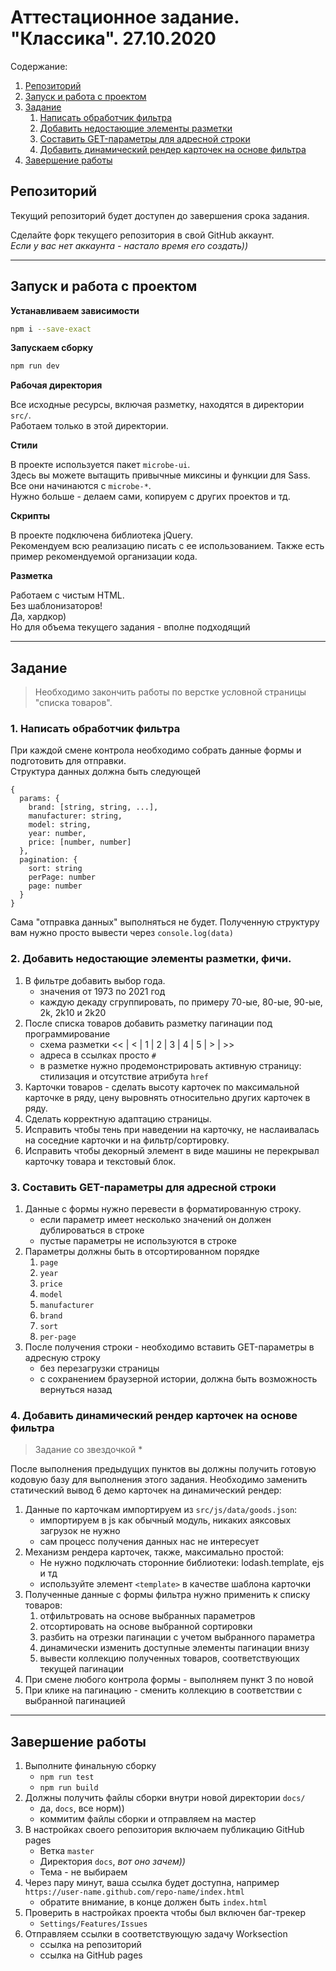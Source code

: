# Аттестационное задание. "Классика". 27.10.2020

Содержание:

1. [Репозиторий](#репозиторий)
1. [Запуск и работа с проектом](#запуск-и-работа-с-проектом)
1. [Задание](#задание)
    1. [Написать обработчик фильтра](#1-написать-обработчик-фильтра)
    1. [Добавить недостающие элементы разметки](#2-добавить-недостающие-элементы-разметки)
    1. [Составить GET-параметры для адресной строки](#3-составить-get-параметры-для-адресной-строки)
    1. [Добавить динамический рендер карточек на основе фильтра](#4-добавить-динамический-рендер-карточек-на-основе-фильтра)
1. [Завершение работы](#завершение-работы)

## Репозиторий

Текущий репозиторий будет доступен до завершения срока задания.

Сделайте форк текущего репозитория в свой GitHub аккаунт.  
_Если у вас нет аккаунта - настало время его создать))_

---

## Запуск и работа с проектом

**Устанавливаем зависимости**

```bash
npm i --save-exact
```

**Запускаем сборку**

```bash
npm run dev
```

**Рабочая директория**

Все исходные ресурсы, включая разметку, находятся в директории `src/`.  
Работаем только в этой директории.

**Стили**

В проекте используется пакет `microbe-ui`.  
Здесь вы можете вытащить привычные миксины и функции для Sass.  
Все они начинаются с `microbe-*`.  
Нужно больше - делаем сами, копируем с других проектов и тд.

**Скрипты**

В проекте подключена библиотека jQuery.  
Рекомендуем всю реализацию писать с ее использованием.
Также есть пример рекомендуемой организации кода.

**Разметка**

Работаем с чистым HTML.  
Без шаблонизаторов!  
Да, хардкор)  
Но для объема текущего задания - вполне подходящий

---

## Задание

> Необходимо закончить работы по верстке условной страницы "списка товаров".

### 1. Написать обработчик фильтра

При каждой смене контрола необходимо собрать данные формы и подготовить для отправки.  
Структура данных должна быть следующей

```
{
  params: { 
    brand: [string, string, ...],
    manufacturer: string,
    model: string,
    year: number,
    price: [number, number]
  },
  pagination: {
    sort: string
    perPage: number
    page: number
  }
}
```

Сама "отправка данных" выполняться не будет.
Полученную структуру вам нужно просто вывести через `console.log(data)`

### 2. Добавить недостающие элементы разметки, фичи.

1. В фильтре добавить выбор года.
    - значения от 1973 по 2021 год
    - каждую декаду сгруппировать, по примеру 70-ые, 80-ые, 90-ые, 2k, 2k10 и 2k20
2. После списка товаров добавить разметку пагинации под программирование
    - схема разметки << | < | 1 | 2 | 3 | 4 | 5 | > | >>
    - адреса в ссылках просто `#`
    - в разметке нужно продемонстрировать активную страницу: стилизация и отсутствие атрибута `href`
3. Карточки товаров - сделать высоту карточек по максимальной карточке в ряду, цену выровнять относительно других карточек в ряду.
4. Сделать корректную адаптацию страницы.
5. Исправить чтобы тень при наведении на карточку, не наслаивалась на соседние карточки и на фильтр/сортировку.
6. Исправить чтобы декорный элемент в виде машины не перекрывал карточку товара и текстовый блок.

### 3. Составить GET-параметры для адресной строки

1. Данные с формы нужно перевести в форматированную строку.
    - если параметр имеет несколько значений он должен дублироваться в строке
    - пустые параметры не используются в строке
2. Параметры должны быть в отсортированном порядке
    1. `page`
    2. `year`
    3. `price`
    4. `model`
    5. `manufacturer`
    6. `brand`
    7. `sort`
    8. `per-page`
3. После получения строки - необходимо вставить GET-параметры в адресную строку
    - без перезагрузки страницы
    - с сохранением браузерной истории, должна быть возможность вернуться назад
    
### 4. Добавить динамический рендер карточек на основе фильтра

> Задание со звездочкой *

После выполнения предыдущих пунктов вы должны получить готовую кодовую базу для выполнения этого задания.
Необходимо заменить статический вывод 6 демо карточек на динамический рендер:

1. Данные по карточкам импортируем из `src/js/data/goods.json`:
    - импортируем в js как обычный модуль, никаких аяксовых загрузок не нужно
    - сам процесс получения данных нас не интересует
2. Механизм рендера карточек, также, максимально простой:
    - Не нужно подключать сторонние библиотеки: lodash.template, ejs и тд
    - используйте элемент `<template>` в качестве шаблона карточки 
3. Полученные данные с формы фильтра нужно применить к списку товаров:
    1. отфильтровать на основе выбранных параметров
    2. отсортировать на основе выбранной сортировки
    3. разбить на отрезки пагинации с учетом выбранного параметра
    4. динамически изменить доступные элементы пагинации внизу
    5. вывести коллекцию полученных товаров, соответствующих текущей пагинации
4. При смене любого контрола формы - выполняем пункт 3 по новой
5. При клике на пагинацию - сменить коллекцию в соответствии с выбранной пагинацией

---

## Завершение работы

1. Выполните финальную сборку
    - `npm run test`
    - `npm run build`
1. Должны получить файлы сборки внутри новой директории `docs/`
    - да, `docs`, все норм))
    - коммитим файлы сборки и отправляем на мастер
1. В настройках своего репозитория включаем публикацию GitHub pages
    - Ветка `master`
    - Директория `docs`, _вот оно зачем))_
    - Тема - не выбираем
1. Через пару минут, ваша ссылка будет доступна, например `https://user-name.github.com/repo-name/index.html`
    - обратите внимание, в конце должен быть `index.html`
1. Проверить в настройках проекта чтобы был включен баг-трекер
    - `Settings/Features/Issues`
1. Отправляем ссылки в соответствующую задачу Worksection
    - ссылка на репозиторий
    - ссылка на GitHub pages
